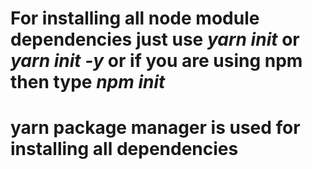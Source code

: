 # For installing all node module dependencies just use *yarn init* or *yarn init -y* or if you are using npm then type *npm init*
 
# yarn package manager is used for installing all dependencies

